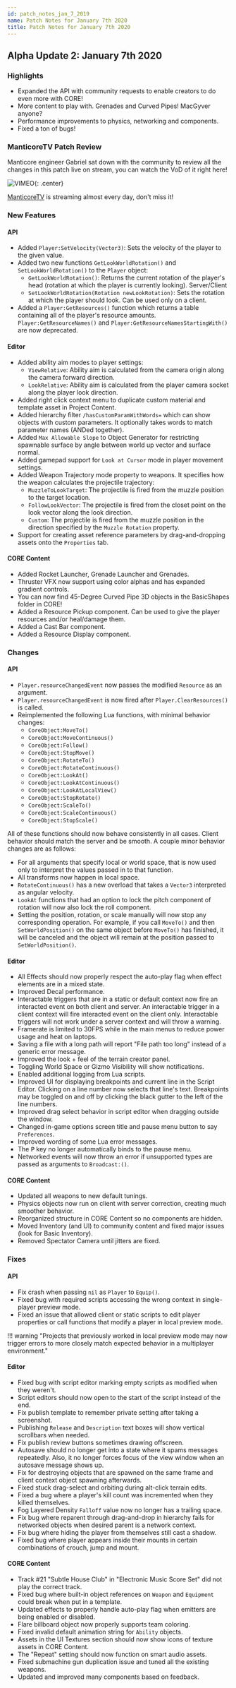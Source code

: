 ```yaml
---
id: patch_notes_jan_7_2019
name: Patch Notes for January 7th 2020
title: Patch Notes for January 7th 2020
---
```


## Alpha Update 2: January 7th 2020

### Highlights

- Expanded the API with community requests to enable creators to do even more with CORE!
- More content to play with. Grenades and Curved Pipes! MacGyver anyone?
- Performance improvements to physics, networking and components.
- Fixed a ton of bugs!

### ManticoreTV Patch Review

Manticore engineer Gabriel sat down with the community to review all the changes in this patch live on stream, you can watch the VoD of it right here!

![VIMEO](../assets/placeholder_720p.png "383398242"){: .center}

[ManticoreTV](../manticoretv.md) is streaming almost every day, don't miss it!

### New Features

#### API

- Added `Player:SetVelocity(Vector3)`: Sets the velocity of the player to the given value.
- Added two new functions `GetLookWorldRotation()` and `SetLookWorldRotation()` to the `Player` object:
    - `GetLookWorldRotation()`: Returns the current rotation of the player's head (rotation at which the player is currently looking). Server/Client
    - `SetLookWorldRotation(Rotation newLookRotation)`: Sets the rotation at which the player should look. Can be used only on a client.
- Added a `Player:GetResources()` function which returns a table containing all of the player's resource amounts. `Player:GetResourceNames()` and `Player:GetResourceNamesStartingWith()` are now deprecated.

#### Editor

- Added ability aim modes to player settings:
    - `ViewRelative`: Ability aim is calculated from the camera origin along the camera forward direction.
    - `LookRelative`: Ability aim is calculated from the player camera socket along the player look direction.
- Added right click context menu to duplicate custom material and template asset in Project Content.
- Added hierarchy filter `/hasCustomParamWithWords=` which can show objects with custom parameters. It optionally takes words to match parameter names (ANDed together).
- Added `Max Allowable Slope` to Object Generator for restricting spawnable surface by angle between world up vector and surface normal.
- Added gamepad support for `Look at Cursor` mode in player movement settings.
- Added Weapon Trajectory mode property to weapons. It specifies how the weapon calculates the projectile trajectory:
    - `MuzzleToLookTarget`: The projectile is fired from the muzzle position to the target location.
    - `FollowLookVector`: The projectile is fired from the closet point on the look vector along the look direction.
    - `Custom`: The projectile is fired from the muzzle position in the direction specified by the `Muzzle Rotation` property.
- Support for creating asset reference parameters by drag-and-dropping assets onto the `Properties` tab.

#### CORE Content

- Added Rocket Launcher, Grenade Launcher and Grenades.
- Thruster VFX now support using color alphas and has expanded gradient controls.
- You can now find 45-Degree Curved Pipe 3D objects in the BasicShapes folder in CORE!
- Added a Resource Pickup component. Can be used to give the player resources and/or heal/damage them.
- Added a Cast Bar component.
- Added a Resource Display component.

### Changes

#### API

- `Player.resourceChangedEvent` now passes the modified `Resource` as an argument.
- `Player.resourceChangedEvent` is now fired after `Player.ClearResources()` is called.
- Reimplemented the following Lua functions, with minimal behavior changes:
    - `CoreObject:MoveTo()`
    - `CoreObject:MoveContinuous()`
    - `CoreObject:Follow()`
    - `CoreObject:StopMove()`
    - `CoreObject:RotateTo()`
    - `CoreObject:RotateContinuous()`
    - `CoreObject:LookAt()`
    - `CoreObject:LookAtContinuous()`
    - `CoreObject:LookAtLocalView()`
    - `CoreObject:StopRotate()`
    - `CoreObject:ScaleTo()`
    - `CoreObject:ScaleContinuous()`
    - `CoreObject:StopScale()`

All of these functions should now behave consistently in all cases. Client behavior should match the server and be smooth. A couple minor behavior changes are as follows:

- For all arguments that specify local or world space, that is now used only to interpret the values passed in to that function.
- All transforms now happen in local space.
- `RotateContinuous()` has a new overload that takes a `Vector3` interpreted as angular velocity.
- `LookAt` functions that had an option to lock the pitch component of rotation will now also lock the roll component.
- Setting the position, rotation, or scale manually will now stop any corresponding operation. For example, if you call `MoveTo()` and then `SetWorldPosition()` on the same object before `MoveTo()` has finished, it will be canceled and the object will remain at the position passed to `SetWorldPosition()`.

#### Editor

- All Effects should now properly respect the auto-play flag when effect elements are in a mixed state.
- Improved Decal performance.
- Interactable triggers that are in a static or default context now fire an interacted event on both client and server. An interactable trigger in a client context will fire interacted event on the client only. Interactable triggers will not work under a server context and will throw a warning.
- Framerate is limited to 30FPS while in the main menus to reduce power usage and heat on laptops.
- Saving a file with a long path will report "File path too long" instead of a generic error message.
- Improved the look + feel of the terrain creator panel.
- Toggling World Space or Gizmo Visibility will show notifications.
- Enabled additional logging from Lua scripts.
- Improved UI for displaying breakpoints and current line in the Script Editor. Clicking on a line number now selects that line's text. Breakpoints may be toggled on and off by clicking the black gutter to the left of the line numbers.
- Improved drag select behavior in script editor when dragging outside the window.
- Changed in-game options screen title and pause menu button to say `Preferences`.
- Improved wording of some Lua error messages.
- The <kbd>P</kbd> key no longer automatically binds to the pause menu.
- Networked events will now throw an error if unsupported types are passed as arguments to `Broadcast:()`.

#### CORE Content

- Updated all weapons to new default tunings.
- Physics objects now run on client with server correction, creating much smoother behavior.
- Reorganized structure in CORE Content so no components are hidden.
- Moved Inventory (and UI) to community content and fixed major issues (look for Basic Inventory).
- Removed Spectator Camera until jitters are fixed.

### Fixes

#### API

- Fix crash when passing `nil` as `Player` to `Equip()`.
- Fixed bug with required scripts accessing the wrong context in single-player preview mode.
- Fixed an issue that allowed client or static scripts to edit player properties or call functions that modify a player in local preview mode.

!!! warning "Projects that previously worked in local preview mode may now trigger errors to more closely match expected behavior in a multiplayer environment."

#### Editor

- Fixed bug with script editor marking empty scripts as modified when they weren't.
- Script editors should now open to the start of the script instead of the end.
- Fix publish template to remember private setting after taking a screenshot.
- Publishing `Release` and `Description` text boxes will show vertical scrollbars when needed.
- Fix publish review buttons sometimes drawing offscreen.
- Autosave should no longer get into a state where it spams messages repeatedly. Also, it no longer forces focus of the view window when an autosave message shows up.
- Fix for destroying objects that are spawned on the same frame and client context object spawning afterwards.
- Fixed stuck drag-select and orbiting during alt-click terrain edits.
- Fixed a bug where a player's kill count was incremented when they killed themselves.
- Fog Layered Density `Falloff` value now no longer has a trailing space.
- Fix bug where reparent through drag-and-drop in hierarchy fails for networked objects when desired parent is a network context.
- Fix bug where hiding the player from themselves still cast a shadow.
- Fixed bug where player appears inside their mounts in certain combinations of crouch, jump and mount.

#### CORE Content

- Track #21 "Subtle House Club" in "Electronic Music Score Set" did not play the correct track.
- Fixed bug where built-in object references on `Weapon` and `Equipment` could break when put in a template.
- Updated effects to properly handle auto-play flag when emitters are being enabled or disabled.
- Flare billboard object now properly supports team coloring.
- Fixed invalid default animation string for `Ability` objects.
- Assets in the UI Textures section should now show icons of texture assets in CORE Content.
- The "Repeat" setting should now function on smart audio assets.
- Fixed submachine gun duplication issue and tuned all the existing weapons.
- Updated and improved many components based on feedback.